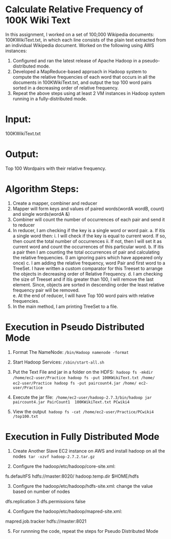 # Calculate Relative Frequency of 100K Wiki Text 

In this assignment, I worked on a set of 100,000 Wikipedia documents: 100KWikiText.txt, in which each line consists of the plain text extracted from an individual Wikipedia document. Worked on the following using AWS instances:

1. Configured and ran the latest release of Apache Hadoop in a pseudo-distributed mode.
2. Developed a MapReduce-based approach in Hadoop system to compute the relative frequencies of each word that occurs in all the documents in 100KWikiText.txt, and output the top 100 word pairs sorted in a decreasing order of relative frequency. 
3. Repeat the above steps using at least 2 VM instances in Hadoop system running in a fully-distributed mode.

# Input: 
100KWikiText.txt 
# Output: 
Top 100 Wordpairs with their relative frequency.

# Algorithm Steps:
1.	Create a mapper, combiner and reducer
2.	Mapper will form keys and values of paired words(wordA wordB, count) and single words(wordA &)
3.	Combiner will count the number of occurrences of each pair and send it to reducer
4.	In reducer,  I am checking if the key is a single word or word pair. 
	a.	If itís a single word then:
		i.	I will check if the key is equal to current word. If so, then count the total number of occurrences
		ii.	If not, then I will set it as current word and count the occurrences of this particular word.
	b.	If itís a pair then I am counting the total occurrences of pair and calculating the relative frequencies. (I am ignoring pairs which have appeared only once)
	c.	I am adding the relative frequency, word Pair and first word to a TreeSet. I have written a custom comparator for this Treeset to arrange the objects in decreasing order of Relative Frequency. 
	d.	I am checking the size of Treeset and if itís greater than 100, I will remove the last element. Since, objects are sorted in descending order the least relative frequency pair will be removed.  
	e.	At the end of reducer, I will have Top 100 word pairs with relative frequencies. 
5.	In the main method, I am printing TreeSet to a file. 


# Execution in Pseudo Distributed Mode

1) Format The NameNode:
 `/bin/Hadoop namenode -format`

2) Start Hadoop Services:
 `/sbin/start-all.sh`

3) Put the Text File and jar in a folder on the HDFS:
  `hadoop fs -mkdir /home/ec2-user/Practice`
  `hadoop fs -put 100KWikiText.txt /home/ ec2-user/Practice`
  `hadoop fs -put paircount4.jar /home/ ec2-user/Practice`

4) Execute the jar file:
  `/home/ec2-user/hadoop-2.7.3/bin/hadoop jar paircount4.jar PairCount1  100KWikiText.txt PCwiki4`

5) View the output
  `hadoop fs -cat /home/ec2-user/Practice/PCwiki4 /top100.txt`

# Execution in Fully Distributed Mode


1) Create Another Slave EC2 instance on AWS and install hadoop on all the nodes
  `tar -xzvf hadoop-2.7.2.tar.gz`

2) Configure the hadoop/etc/hadoop/core-site.xml:
<configuration>
<property>
<name>fs.defaultFS</name> <value>hdfs://master:8020/</value>
</property>
<property>
<name>hadoop.temp.dir</name>
<value>$HOME/hdfs</value>
</property>
</configuration>

3) Configure the hadoop/etc/hadoop/hdfs-site.xml:
change the value based on number of nodes
<configuration>
<property>
<name>dfs.replication</name> <value>3</value>
</property>
<property>
<name>dfs.permissions</name>
<value>false</value>
</property> </configuration>

4) Configure the hadoop/etc/hadoop/mapred-site.xml:
<configuration>
<property>
<name>mapred.job.tracker</name>
<value>hdfs://master:8021</value>
</property>
</configuration>

5) For runnning the code, repeat the steps for Pseudo Distributed Mode
